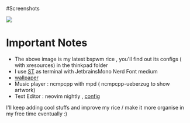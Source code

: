  #Screenshots

<img src = "https://raw.githubusercontent.com/siduck76/dotfiles/master/rice%20flex/neovim-rice.png">

# Important Notes

- The above image is my latest bspwm rice , you'll find out its configs ( with xresources) in the thinkpad folder 
- I use [ST](https://github.com/siduck76/st)  as terminal with JetbrainsMono Nerd Font medium 
- [wallpaper](https://github.com/siduck76/dotfiles/blob/master/wall/sniper.jpg)
- Music player : ncmpcpp with mpd ( ncmpcpp-ueberzug to show artwork)
- Text Editor : neovim nightly , [config](https://github.com/siduck76/neovim-dots)

I'll keep adding cool stuffs and improve my rice / make it more organise in my free time eventually :)
